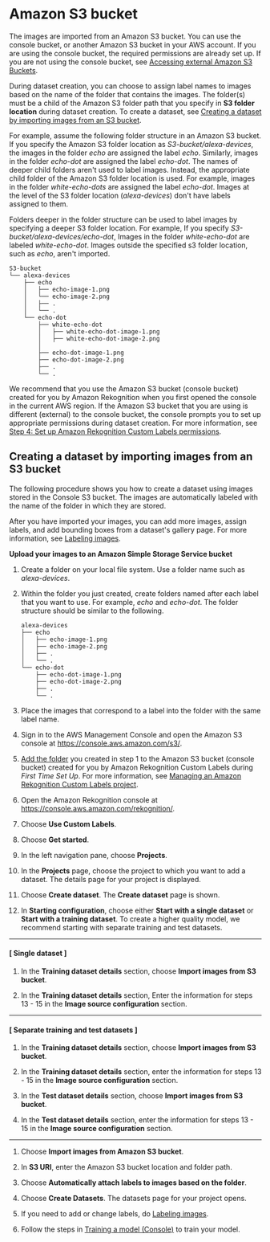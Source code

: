 # Amazon S3 bucket<a name="md-create-dataset-s3"></a>

The images are imported from an Amazon S3 bucket\. You can use the console bucket, or another Amazon S3 bucket in your AWS account\. If you are using the console bucket, the required permissions are already set up\. If you are not using the console bucket, see [Accessing external Amazon S3 Buckets](su-console-policy.md#su-external-buckets)\.

During dataset creation, you can choose to assign label names to images based on the name of the folder that contains the images\. The folder\(s\) must be a child of the Amazon S3 folder path that you specify in **S3 folder location** during dataset creation\. To create a dataset, see [Creating a dataset by importing images from an S3 bucket](#cd-procedure)\.

For example, assume the following folder structure in an Amazon S3 bucket\. If you specify the Amazon S3 folder location as *S3\-bucket/alexa\-devices*, the images in the folder *echo* are assigned the label *echo*\. Similarly, images in the folder *echo\-dot* are assigned the label *echo\-dot*\. The names of deeper child folders aren't used to label images\. Instead, the appropriate child folder of the Amazon S3 folder location is used\. For example, images in the folder *white\-echo\-dots* are assigned the label *echo\-dot*\. Images at the level of the S3 folder location \(*alexa\-devices*\) don't have labels assigned to them\.

 Folders deeper in the folder structure can be used to label images by specifying a deeper S3 folder location\. For example, If you specify *S3\-bucket/alexa\-devices/echo\-dot*, Images in the folder *white\-echo\-dot* are labeled *white\-echo\-dot*\. Images outside the specified s3 folder location, such as *echo*, aren't imported\.

```
S3-bucket
└── alexa-devices
    ├── echo
    │   ├── echo-image-1.png
    │   └── echo-image-2.png
    │   ├── .
    │   └── .
    └── echo-dot
        ├── white-echo-dot
        │   ├── white-echo-dot-image-1.png
        │   ├── white-echo-dot-image-2.png
        │
        ├── echo-dot-image-1.png
        ├── echo-dot-image-2.png
        ├── .
        └── .
```

We recommend that you use the Amazon S3 bucket \(console bucket\) created for you by Amazon Rekognition when you first opened the console in the current AWS region\. If the Amazon S3 bucket that you are using is different \(external\) to the console bucket, the console prompts you to set up appropriate permissions during dataset creation\. For more information, see [Step 4: Set up Amazon Rekognition Custom Labels permissions](su-console-policy.md)\. 

## Creating a dataset by importing images from an S3 bucket<a name="cd-procedure"></a>

The following procedure shows you how to create a dataset using images stored in the Console S3 bucket\. The images are automatically labeled with the name of the folder in which they are stored\. 

After you have imported your images, you can add more images, assign labels, and add bounding boxes from a dataset's gallery page\. For more information, see [Labeling images](md-labeling-images.md)\.<a name="cd-upload-s3-bucket"></a>

**Upload your images to an Amazon Simple Storage Service bucket**

1. Create a folder on your local file system\. Use a folder name such as *alexa\-devices*\.

1. Within the folder you just created, create folders named after each label that you want to use\. For example, *echo* and *echo\-dot*\. The folder structure should be similar to the following\.

   ```
   alexa-devices
   ├── echo
   │   ├── echo-image-1.png
   │   ├── echo-image-2.png
   │   ├── .
   │   └── .
   └── echo-dot
       ├── echo-dot-image-1.png
       ├── echo-dot-image-2.png
       ├── .
       └── .
   ```

1. Place the images that correspond to a label into the folder with the same label name\.

1. Sign in to the AWS Management Console and open the Amazon S3 console at [https://console\.aws\.amazon\.com/s3/](https://console.aws.amazon.com/s3/)\.

1. [Add the folder](https://docs.aws.amazon.com/AmazonS3/latest/user-guide/upload-objects.html) you created in step 1 to the Amazon S3 bucket \(console bucket\) created for you by Amazon Rekognition Custom Labels during *First Time Set Up*\. For more information, see [Managing an Amazon Rekognition Custom Labels project](managing-project.md)\.

1. Open the Amazon Rekognition console at [https://console\.aws\.amazon\.com/rekognition/](https://console.aws.amazon.com/rekognition/)\.

1. Choose **Use Custom Labels**\.

1. Choose **Get started**\. 

1. In the left navigation pane, choose **Projects**\.

1. In the **Projects** page, choose the project to which you want to add a dataset\. The details page for your project is displayed\.

1. Choose **Create dataset**\. The **Create dataset** page is shown\.

1. In **Starting configuration**, choose either **Start with a single dataset** or **Start with a training dataset**\. To create a higher quality model, we recommend starting with separate training and test datasets\.

------
#### [ Single dataset ]

   1. In the **Training dataset details** section, choose **Import images from S3 bucket**\.

   1. In the **Training dataset details** section, Enter the information for steps 13 \- 15 in the **Image source configuration** section\. 

------
#### [ Separate training and test datasets ]

   1. In the **Training dataset details** section, choose **Import images from S3 bucket**\.

   1. In the **Training dataset details** section, enter the information for steps 13 \- 15 in the **Image source configuration** section\. 

   1. In the **Test dataset details** section, choose **Import images from S3 bucket**\.

   1. In the **Test dataset details** section, enter the information for steps 13 \- 15 in the **Image source configuration** section\. 

------

1. Choose **Import images from Amazon S3 bucket**\.

1. In **S3 URI**, enter the Amazon S3 bucket location and folder path\. 

1. Choose **Automatically attach labels to images based on the folder**\.

1. Choose **Create Datasets**\. The datasets page for your project opens\.

1. If you need to add or change labels, do [Labeling images](md-labeling-images.md)\.

1. Follow the steps in [Training a model \(Console\)](training-model.md#tm-console) to train your model\.